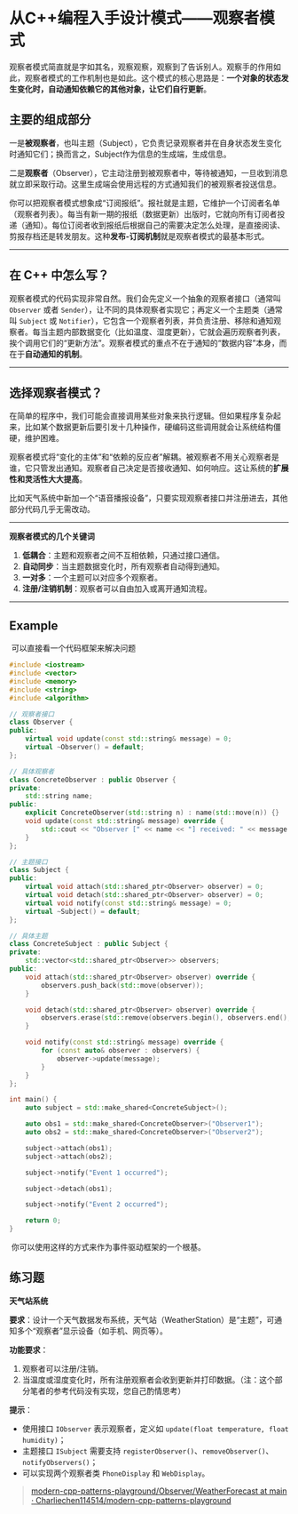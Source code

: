 # 从C++编程入手设计模式——观察者模式

​	观察者模式简直就是字如其名，观察观察，观察到了告诉别人。观察手的作用如此，观察者模式的工作机制也是如此。这个模式的核心思路是：**一个对象的状态发生变化时，自动通知依赖它的其他对象，让它们自行更新**。

## 主要的组成部分

一是**被观察者**，也叫主题（Subject），它负责记录观察者并在自身状态发生变化时通知它们；换而言之，Subject作为信息的生成端，生成信息。

二是**观察者**（Observer），它主动注册到被观察者中，等待被通知，一旦收到消息就立即采取行动。这里生成端会使用远程的方式通知我们的被观察者投送信息。

​	你可以把观察者模式想象成“订阅报纸”。报社就是主题，它维护一个订阅者名单（观察者列表）。每当有新一期的报纸（数据更新）出版时，它就向所有订阅者投递（通知）。每位订阅者收到报纸后根据自己的需要决定怎么处理，是直接阅读、剪报存档还是转发朋友。这种**发布-订阅机制**就是观察者模式的最基本形式。

------

## **在 C++ 中怎么写？**

观察者模式的代码实现非常自然。我们会先定义一个抽象的观察者接口（通常叫 `Observer` 或者 `Sender`），让不同的具体观察者实现它；再定义一个主题类（通常叫 `Subject` 或 `Notifier`），它包含一个观察者列表，并负责注册、移除和通知观察者。每当主题内部数据变化（比如温度、湿度更新），它就会遍历观察者列表，挨个调用它们的“更新方法”。观察者模式的重点不在于通知的“数据内容”本身，而在于**自动通知的机制**。

------

## **选择观察者模式？**

在简单的程序中，我们可能会直接调用某些对象来执行逻辑。但如果程序复杂起来，比如某个数据更新后要引发十几种操作，硬编码这些调用就会让系统结构僵硬，维护困难。

观察者模式将“变化的主体”和“依赖的反应者”解耦。被观察者不用关心观察者是谁，它只管发出通知。观察者自己决定是否接收通知、如何响应。这让系统的**扩展性和灵活性大大提高**。

比如天气系统中新加一个“语音播报设备”，只要实现观察者接口并注册进去，其他部分代码几乎无需改动。

------

**观察者模式的几个关键词**

1. **低耦合**：主题和观察者之间不互相依赖，只通过接口通信。
2. **自动同步**：当主题数据变化时，所有观察者自动得到通知。
3. **一对多**：一个主题可以对应多个观察者。
4. **注册/注销机制**：观察者可以自由加入或离开通知流程。

------

## Example

​	可以直接看一个代码框架来解决问题

```c++
#include <iostream>
#include <vector>
#include <memory>
#include <string>
#include <algorithm>

// 观察者接口
class Observer {
public:
    virtual void update(const std::string& message) = 0;
    virtual ~Observer() = default;
};

// 具体观察者
class ConcreteObserver : public Observer {
private:
    std::string name;
public:
    explicit ConcreteObserver(std::string n) : name(std::move(n)) {}
    void update(const std::string& message) override {
        std::cout << "Observer [" << name << "] received: " << message << '\n';
    }
};

// 主题接口
class Subject {
public:
    virtual void attach(std::shared_ptr<Observer> observer) = 0;
    virtual void detach(std::shared_ptr<Observer> observer) = 0;
    virtual void notify(const std::string& message) = 0;
    virtual ~Subject() = default;
};

// 具体主题
class ConcreteSubject : public Subject {
private:
    std::vector<std::shared_ptr<Observer>> observers;
public:
    void attach(std::shared_ptr<Observer> observer) override {
        observers.push_back(std::move(observer));
    }

    void detach(std::shared_ptr<Observer> observer) override {
        observers.erase(std::remove(observers.begin(), observers.end(), observer), observers.end());
    }

    void notify(const std::string& message) override {
        for (const auto& observer : observers) {
            observer->update(message);
        }
    }
};

int main() {
    auto subject = std::make_shared<ConcreteSubject>();

    auto obs1 = std::make_shared<ConcreteObserver>("Observer1");
    auto obs2 = std::make_shared<ConcreteObserver>("Observer2");

    subject->attach(obs1);
    subject->attach(obs2);

    subject->notify("Event 1 occurred");

    subject->detach(obs1);

    subject->notify("Event 2 occurred");

    return 0;
}
```

​	你可以使用这样的方式来作为事件驱动框架的一个根基。

## 练习题

**天气站系统**

**要求**：设计一个天气数据发布系统，天气站（WeatherStation）是“主题”，可通知多个“观察者”显示设备（如手机、网页等）。

**功能要求**：

1. 观察者可以注册/注销。
2. 当温度或湿度变化时，所有注册观察者会收到更新并打印数据。（注：这个部分笔者的参考代码没有实现，您自己酌情思考）

**提示**：

- 使用接口 `IObserver` 表示观察者，定义如 `update(float temperature, float humidity)`；
- 主题接口 `ISubject` 需要支持 `registerObserver()`、`removeObserver()`、`notifyObservers()`；
- 可以实现两个观察者类 `PhoneDisplay` 和 `WebDisplay`。

> [modern-cpp-patterns-playground/Observer/WeatherForecast at main · Charliechen114514/modern-cpp-patterns-playground](https://github.com/Charliechen114514/modern-cpp-patterns-playground/tree/main/Observer/WeatherForecast)